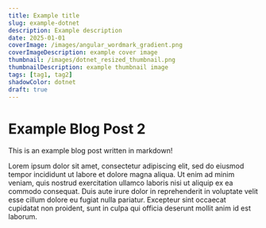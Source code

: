 ```yaml
---
title: Example title
slug: example-dotnet
description: Example description
date: 2025-01-01
coverImage: /images/angular_wordmark_gradient.png
coverImageDescription: example cover image
thumbnail: /images/dotnet_resized_thumbnail.png
thumbnailDescription: example thumbnail image
tags: [tag1, tag2]
shadowColor: dotnet
draft: true
---
```


# Example Blog Post 2

This is an example blog post written in markdown!

Lorem ipsum dolor sit amet, consectetur adipiscing elit, sed do eiusmod tempor incididunt ut labore et dolore magna aliqua. Ut enim ad minim veniam, quis nostrud exercitation ullamco laboris nisi ut aliquip ex ea commodo consequat. Duis aute irure dolor in reprehenderit in voluptate velit esse cillum dolore eu fugiat nulla pariatur. Excepteur sint occaecat cupidatat non proident, sunt in culpa qui officia deserunt mollit anim id est laborum.

